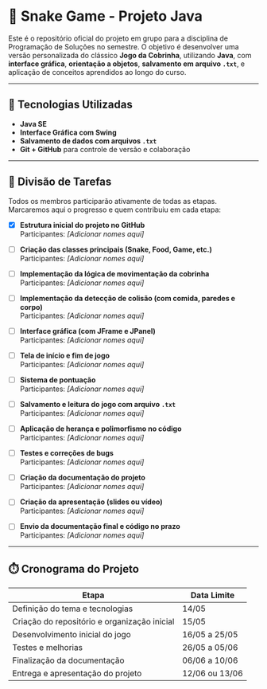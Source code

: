 # 🐍 Snake Game - Projeto Java

Este é o repositório oficial do projeto em grupo para a disciplina de Programação de Soluções no semestre. O objetivo é desenvolver uma versão personalizada do clássico **Jogo da Cobrinha**, utilizando **Java**, com **interface gráfica**, **orientação a objetos**, **salvamento em arquivo `.txt`**, e aplicação de conceitos aprendidos ao longo do curso.

---

## 🧪 Tecnologias Utilizadas

- **Java SE**
- **Interface Gráfica com Swing**
- **Salvamento de dados com arquivos `.txt`**
- **Git + GitHub** para controle de versão e colaboração

---

## 📌 Divisão de Tarefas
Todos os membros participarão ativamente de todas as etapas. Marcaremos aqui o progresso e quem contribuiu em cada etapa:

- [X] **Estrutura inicial do projeto no GitHub**  
  Participantes: _[Adicionar nomes aqui]_

- [ ] **Criação das classes principais (Snake, Food, Game, etc.)**  
  Participantes: _[Adicionar nomes aqui]_

- [ ] **Implementação da lógica de movimentação da cobrinha**  
  Participantes: _[Adicionar nomes aqui]_

- [ ] **Implementação da detecção de colisão (com comida, paredes e corpo)**  
  Participantes: _[Adicionar nomes aqui]_

- [ ] **Interface gráfica (com JFrame e JPanel)**  
  Participantes: _[Adicionar nomes aqui]_

- [ ] **Tela de início e fim de jogo**  
  Participantes: _[Adicionar nomes aqui]_

- [ ] **Sistema de pontuação**  
  Participantes: _[Adicionar nomes aqui]_

- [ ] **Salvamento e leitura do jogo com arquivo `.txt`**  
  Participantes: _[Adicionar nomes aqui]_

- [ ] **Aplicação de herança e polimorfismo no código**  
  Participantes: _[Adicionar nomes aqui]_

- [ ] **Testes e correções de bugs**  
  Participantes: _[Adicionar nomes aqui]_

- [ ] **Criação da documentação do projeto**  
  Participantes: _[Adicionar nomes aqui]_

- [ ] **Criação da apresentação (slides ou vídeo)**  
  Participantes: _[Adicionar nomes aqui]_

- [ ] **Envio da documentação final e código no prazo**  
  Participantes: _[Adicionar nomes aqui]_

---

## ⏱️ Cronograma do Projeto

| Etapa | Data Limite |
|-------|-------------|
| Definição do tema e tecnologias | 14/05 |
| Criação do repositório e organização inicial | 15/05 |
| Desenvolvimento inicial do jogo | 16/05 a 25/05 |
| Testes e melhorias | 26/05 a 05/06 |
| Finalização da documentação | 06/06 a 10/06 |
| Entrega e apresentação do projeto | 12/06 ou 13/06 |
